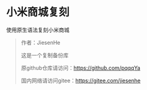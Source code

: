 # 小米商城复刻

使用原生语法复刻小米商城

> 作者：JiesenHe
> 
> 这是一个复制备份库
> 
> 原github仓库请访问：https://github.com/pqqqYa
> 
> 国内网络请访问gitee：https://gitee.com/jiesenhe